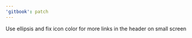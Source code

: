 ```yaml
---
'gitbook': patch
---
```


Use ellipsis and fix icon color for more links in the header on small screen

